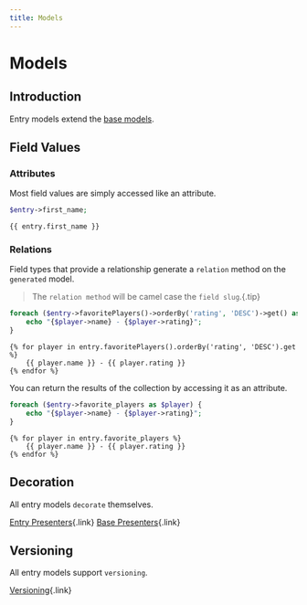 ```yaml
---
title: Models
---
```


# Models

<div class="documentation__toc"></div>

## Introduction

Entry models extend the [base models](../core-concepts/models).

## Field Values

### Attributes

Most field values are simply accessed like an attribute.

```php
$entry->first_name;
```

```twig
{{ entry.first_name }}
```

### Relations

Field types that provide a relationship generate a `relation` method on the `generated` model.

> The `relation method` will be camel case the `field slug`.{.tip}

```php
foreach ($entry->favoritePlayers()->orderBy('rating', 'DESC')->get() as $player) {
    echo "{$player->name} - {$player->rating}";
}
```

```twig
{% for player in entry.favoritePlayers().orderBy('rating', 'DESC').get %}
    {{ player.name }} - {{ player.rating }}
{% endfor %}
```

You can return the results of the collection by accessing it as an attribute.

```php
foreach ($entry->favorite_players as $player) {
    echo "{$player->name} - {$player->rating}";
}
```

```twig
{% for player in entry.favorite_players %}
    {{ player.name }} - {{ player.rating }}
{% endfor %}
```


## Decoration

All entry models `decorate` themselves.

[Entry Presenters](../entries/presenters){.link}
[Base Presenters](../templating/presenters){.link}

## Versioning

All entry models support `versioning`.

[Versioning](../core-concepts/versioning){.link}

